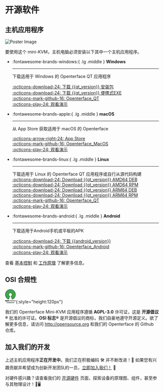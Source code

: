 # 开源软件

## 主机应用程序

<div class="container">
    <img src="/images/product/win_qt_app.jpg" alt="Poster Image" class="poster-image-shadow">
</div>

要使用这个 mini-KVM，主机电脑必须安装以下其中一个主机应用程序。

<div class="grid cards" markdown>

-   :fontawesome-brands-windows:{ .lg .middle } __Windows__

    ---

    下载适用于 Windows 的 Openterface QT 应用程序

    [:octicons-download-24: 下载 {{qt_version}} 安装包](https://github.com/TechxArtisanStudio/Openterface_QT/releases/download/{{qt_version}}/openterfaceQT.windows.amd64.installer.exe)  <br>
    [:octicons-download-24: 下载 {{qt_version}} 便携式EXE](https://github.com/TechxArtisanStudio/Openterface_QT/releases/download/{{qt_version}}/openterfaceQT.windows.amd64.portable.exe)  <br>
    [:octicons-mark-github-16: Openterface_QT](https://github.com/TechxArtisanStudio/Openterface_QT)  <br>
    [:octicons-play-24: 观看演示](https://youtu.be/ERzpGtRvP2o?si=e9k402f0nxsD8o2j)

-   :fontawesome-brands-apple:{ .lg .middle } __macOS__

    ---

    从 App Store 获取适用于 macOS 的 Openterface

    [:octicons-arrow-right-24: App Store](http://appstore.com/mac/openterface) <br>
    [:octicons-mark-github-16: Openterface_MacOS](https://github.com/TechxArtisanStudio/Openterface_MacOS)  <br>
    [:octicons-play-24: 观看演示](https://youtu.be/m7OpUem0zqY?si=tclfl0Jl77tmE6_e)

-   :fontawesome-brands-linux:{ .lg .middle } __Linux__

    ---

    下载适用于 Linux 的 Openterface QT 应用程序或自行从源代码构建
    [:octicons-download-24: Download {{qt_version}} AMD64 DEB](https://github.com/TechxArtisanStudio/Openterface_QT/releases/download/{{qt_version}}/openterfaceQT.linux.amd64.deb)  <br>
    [:octicons-download-24: Download {{qt_version}} AMD64 RPM](https://github.com/TechxArtisanStudio/Openterface_QT/releases/download/{{qt_version}}/openterfaceQT.linux.amd64.rpm)  <br>
    [:octicons-download-24: Download {{qt_version}} ARM64 DEB](https://github.com/TechxArtisanStudio/Openterface_QT/releases/download/{{qt_version}}/openterfaceQT.linux.arm64.deb)  <br>
    [:octicons-download-24: Download {{qt_version}} ARM64 RPM](https://github.com/TechxArtisanStudio/Openterface_QT/releases/download/{{qt_version}}/openterfaceQT.linux.arm64.rpm)  <br>
    [:octicons-mark-github-16: Openterface_QT](https://github.com/TechxArtisanStudio/Openterface_QT)  <br>
    [:octicons-play-24: 观看演示](https://youtu.be/_ScpI6TC0Pk?si=FSg7A2zmST8QbFec)

-   :fontawesome-brands-android:{ .lg .middle } __Android__

    ---

    下载适用于Android手机或平板的APK

    [:octicons-download-24: 下载 {{android_version}}](https://github.com/TechxArtisanStudio/Openterface_Android/releases/download/{{android_version}}/OpenterfaceAndroid.apk)  <br>
    [:octicons-mark-github-16: Openterface_Android](https://github.com/TechxArtisanStudio/Openterface_Android)  <br>
    [:octicons-play-24: 观看演示](https://x.com/TechxArtisan/status/1825460088922071398)

</div>

查看 [基本控制](/basic) 和 [工作原理](/how-it-works) 了解更多信息。

## OSI 合规性

![Open Source Initiative®](images/trademark/open-source-initiative.svg){:style="height:120px"}

我们的 Openterface Mini-KVM 应用程序遵循 **AGPL-3.0** 许可证，这是 **开源倡议®** 批准的许可证。**OSI 标志®** 是开源倡议的商标，我们自豪地遵守开源定义。欲了解更多信息，请访问 http://opensource.org 和我们的 Openterface 的 Github 仓库。

## 加入我们的开发

上述主机应用程序**正在开发中**。我们正在积极编码 🛠️ 并不断改进！💪 如果您有兴趣贡献并希望成为创新开发团队的一员，[立即加入我们！](mailto:info@techxartisan.com) 🚀

对硬件感兴趣？请查看我们的 [开源硬件](/open-hardware) 页面，探索设备的原理图、组件，甚至参与其物理设计！🔧🖥️